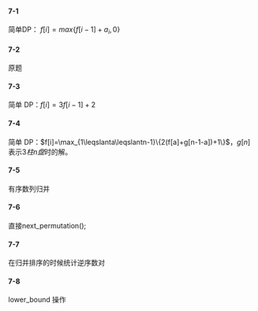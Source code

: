 #### 7-1

简单DP： $f[i]=max\{f[i-1]+a_i,0\}$

#### 7-2

原题

#### 7-3

简单 DP：$f[i]=3f[i-1]+2$

#### 7-4

简单 DP：$f[i]=\max_{1\leqslanta\leqslantn-1}\{2(f[a]+g[n-1-a])+1\}$，$g[n]$表示$3柱n盘$时的解。

#### 7-5

有序数列归并

#### 7-6

直接next_permutation();

#### 7-7

在归并排序的时候统计逆序数对

#### 7-8

lower_bound 操作
